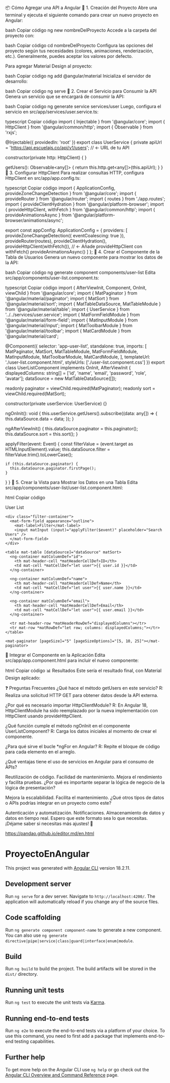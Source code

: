 📦 Cómo Agregar una API a Angular
📌 1. Creación del Proyecto
Abre una terminal y ejecuta el siguiente comando para crear un nuevo proyecto en Angular:

bash
Copiar código
ng new nombreDelProyecto
Accede a la carpeta del proyecto con:

bash
Copiar código
cd nombreDelProyecto
Configura las opciones del proyecto según tus necesidades (colores, animaciones, renderización, etc.). Generalmente, puedes aceptar los valores por defecto.

Para agregar Material Design al proyecto:

bash
Copiar código
ng add @angular/material
Inicializa el servidor de desarrollo:

bash
Copiar código
ng serve
📌 2. Crear el Servicio para Consumir la API
Genera un servicio que se encargará de consumir la API:

bash
Copiar código
ng generate service services/user
Luego, configura el servicio en src/app/services/user.service.ts:

typescript
Copiar código
import { Injectable } from '@angular/core';
import { HttpClient } from '@angular/common/http';
import { Observable } from 'rxjs';

@Injectable({
  providedIn: 'root'
})
export class UserService {
  private apiUrl = 'https://api.escuelajs.co/api/v1/users'; // <- URL de tu API

  constructor(private http: HttpClient) { }

  getUsers(): Observable<any[]> {
    return this.http.get<any[]>(this.apiUrl);
  }
}
📌 3. Configurar HttpClient
Para realizar consultas HTTP, configura HttpClient en src/app/app.config.ts:

typescript
Copiar código
import { ApplicationConfig, provideZoneChangeDetection } from '@angular/core';
import { provideRouter } from '@angular/router';
import { routes } from './app.routes';
import { provideClientHydration } from '@angular/platform-browser';
import { provideHttpClient, withFetch } from '@angular/common/http';
import { provideAnimationsAsync } from '@angular/platform-browser/animations/async';

export const appConfig: ApplicationConfig = {
  providers: [
    provideZoneChangeDetection({ eventCoalescing: true }),
    provideRouter(routes),
    provideClientHydration(),
    provideHttpClient(withFetch()), // <- Añade provideHttpClient con withFetch()
    provideAnimationsAsync()
  ]
};
📌 4. Crear el Componente de la Tabla de Usuarios
Genera un nuevo componente para mostrar los datos de la API:

bash
Copiar código
ng generate component components/user-list
Edita src/app/components/user-list.component.ts:

typescript
Copiar código
import { AfterViewInit, Component, OnInit, viewChild } from '@angular/core';
import { MatPaginator } from '@angular/material/paginator';
import { MatSort } from '@angular/material/sort';
import { MatTableDataSource, MatTableModule } from '@angular/material/table';
import { UserService } from '../../services/user.service';
import { MatFormFieldModule } from '@angular/material/form-field';
import { MatInputModule } from '@angular/material/input';
import { MatToolbarModule } from '@angular/material/toolbar';
import { MatCardModule } from '@angular/material/card';

@Component({
  selector: 'app-user-list',
  standalone: true,
  imports: [
    MatPaginator, MatSort,
    MatTableModule, MatFormFieldModule,
    MatInputModule, MatToolbarModule,
    MatCardModule,
  ],
  templateUrl: './user-list.component.html',
  styleUrls: ['./user-list.component.css']
})
export class UserListComponent implements OnInit, AfterViewInit {
  displayedColumns: string[] = ['id', 'name', 'email', 'password', 'role', 'avatar'];
  dataSource = new MatTableDataSource<any>([]);

  readonly paginator = viewChild.required(MatPaginator);
  readonly sort = viewChild.required(MatSort);

  constructor(private userService: UserService) {}

  ngOnInit(): void {
    this.userService.getUsers().subscribe((data: any[]) => {
      this.dataSource.data = data;
    });
  }

  ngAfterViewInit() {
    this.dataSource.paginator = this.paginator();
    this.dataSource.sort = this.sort();
  }

  applyFilter(event: Event) {
    const filterValue = (event.target as HTMLInputElement).value;
    this.dataSource.filter = filterValue.trim().toLowerCase();

    if (this.dataSource.paginator) {
      this.dataSource.paginator.firstPage();
    }
  }
}
📌 5. Crear la Vista para Mostrar los Datos en una Tabla
Edita src/app/components/user-list/user-list.component.html:

html
Copiar código
<div class="container">
  <mat-card class="user-card">
    <mat-toolbar color="primary">
      <span>User List</span>
    </mat-toolbar>

    <div class="filter-container">
      <mat-form-field appearance="outline">
        <mat-label>Filter</mat-label>
        <input matInput (input)="applyFilter($event)" placeholder="Search Users" />
      </mat-form-field>
    </div>

    <table mat-table [dataSource]="dataSource" matSort>
      <ng-container matColumnDef="id">
        <th mat-header-cell *matHeaderCellDef>ID</th>
        <td mat-cell *matCellDef="let user">{{ user.id }}</td>
      </ng-container>

      <ng-container matColumnDef="name">
        <th mat-header-cell *matHeaderCellDef>Name</th>
        <td mat-cell *matCellDef="let user">{{ user.name }}</td>
      </ng-container>

      <ng-container matColumnDef="email">
        <th mat-header-cell *matHeaderCellDef>Email</th>
        <td mat-cell *matCellDef="let user">{{ user.email }}</td>
      </ng-container>

      <tr mat-header-row *matHeaderRowDef="displayedColumns"></tr>
      <tr mat-row *matRowDef="let row; columns: displayedColumns;"></tr>
    </table>

    <mat-paginator [pageSize]="5" [pageSizeOptions]="[5, 10, 25]"></mat-paginator>
  </mat-card>
</div>
📌 Integrar el Componente en la Aplicación
Edita src/app/app.component.html para incluir el nuevo componente:

html
Copiar código
<app-user-list></app-user-list>
<router-outlet></router-outlet>
📊 Resultados
Este sería el resultado final, con Material Design aplicado:



❓ Preguntas Frecuentes
¿Qué hace el método getUsers en este servicio?
R: Realiza una solicitud HTTP GET para obtener datos desde la API externa.

¿Por qué es necesario importar HttpClientModule?
R: En Angular 18, HttpClientModule ha sido reemplazado por la nueva implementación con HttpClient usando provideHttpClient.

¿Qué función cumple el método ngOnInit en el componente UserListComponent?
R: Carga los datos iniciales al momento de crear el componente.

¿Para qué sirve el bucle *ngFor en Angular?
R: Repite el bloque de código para cada elemento en el arreglo.

¿Qué ventajas tiene el uso de servicios en Angular para el consumo de APIs?

Reutilización de código.
Facilidad de mantenimiento.
Mejora el rendimiento y facilita pruebas.
¿Por qué es importante separar la lógica de negocio de la lógica de presentación?

Mejora la escalabilidad.
Facilita el mantenimiento.
¿Qué otros tipos de datos o APIs podrías integrar en un proyecto como este?

Autenticación y automatización.
Notificaciones.
Almacenamiento de datos y datos en tiempo real.
Espero que este formato sea lo que necesitas. ¡Déjame saber si necesitas más ajustes! 🚀







https://pandao.github.io/editor.md/en.html



# ProyectoEnAngular

This project was generated with [Angular CLI](https://github.com/angular/angular-cli) version 18.2.11.

## Development server

Run `ng serve` for a dev server. Navigate to `http://localhost:4200/`. The application will automatically reload if you change any of the source files.

## Code scaffolding

Run `ng generate component component-name` to generate a new component. You can also use `ng generate directive|pipe|service|class|guard|interface|enum|module`.

## Build

Run `ng build` to build the project. The build artifacts will be stored in the `dist/` directory.

## Running unit tests

Run `ng test` to execute the unit tests via [Karma](https://karma-runner.github.io).

## Running end-to-end tests

Run `ng e2e` to execute the end-to-end tests via a platform of your choice. To use this command, you need to first add a package that implements end-to-end testing capabilities.

## Further help

To get more help on the Angular CLI use `ng help` or go check out the [Angular CLI Overview and Command Reference](https://angular.dev/tools/cli) page.
